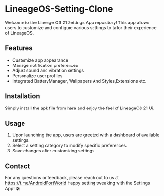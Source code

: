 # LineageOS-Setting-Clone
Welcome to the Lineage OS 21 Settings App repository! This app allows users to customize and configure various settings to tailor their experience of LineageOS.

## Features

- Customize app appearance
- Manage notification preferences
- Adjust sound and vibration settings
- Personalize user profiles
- Integrated BatteryManager, Wallpapers And Styles,Extensions etc.

## Installation

Simply install the apk file from [here]() and enjoy the feel of LineageOS 21 Ui.

## Usage

1. Upon launching the app, users are greeted with a dashboard of available settings.
2. Select a setting category to modify specific preferences.
3. Save changes after customizing settings.

## Contact

For any questions or feedback, please reach out to us at 
https://t.me/AndroidPortWorld
Happy setting tweaking with the Settings App! 🛠️
